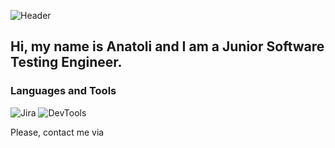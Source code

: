 ![Header](https://github.com/av-gerasimov/av-gerasimov/blob/main/assets/quote-2023-05-03-7880195ac0e81fca8cbf927d36f32742.jpg)

## Hi, my name is Anatoli and I am a Junior Software Testing Engineer.

### Languages and Tools
![Jira](https://img.shields.io/badge/-Jira-000000?style=for-the-badge&logo=jira&logoColor=0000FF)
![DevTools](https://img.shields.io/badge/-DevTools-000000?style=for-the-badge&logo=devtools&logoColor=0000FF)

Please, contact me via